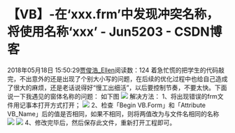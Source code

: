 # 【VB】-在‘xxx.frm’中发现冲突名称，将使用名称‘xxx’ - Jun5203 - CSDN博客
2018年05月18日 15:50:29[贾俊浩_Ellen](https://me.csdn.net/Ellen5203)阅读数：124
着急忙慌的把学生的代码敲完，不出意外的还是出现了个别大小写的问题，在后续的优化过程中也给自己造成了很大的麻烦，还是老话说得好“慢工出细活”，以后要控制节奏，不要太快。下面说一下我遇见的窗体名称的问题：
如下图
![](https://img-blog.csdn.net/2018051815432427)
解决方法：
1、将出现错误的frm文件用记事本打开方式打开；
![](https://img-blog.csdn.net/20180518154330766)
2、检查「Begin VB.Form」和「Attribute VB_Name」后的值是否相同，如果不相同，则将两值改为与文件名相同的名称
![](https://img-blog.csdn.net/20180518154335688)
![](https://img-blog.csdn.net/20180518154341401)
4、修改完毕后，然后保存此文件，重新打开工程即可。
